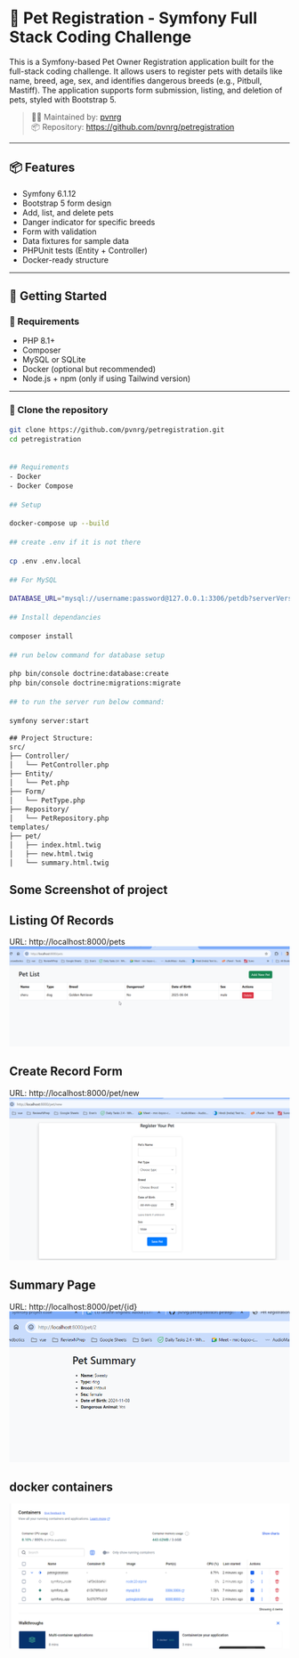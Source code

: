 # 🐾 Pet Registration - Symfony Full Stack Coding Challenge

This is a Symfony-based Pet Owner Registration application built for the full-stack coding challenge. It allows users to register pets with details like name, breed, age, sex, and identifies dangerous breeds (e.g., Pitbull, Mastiff). The application supports form submission, listing, and deletion of pets, styled with Bootstrap 5.

> 🧑‍💻 Maintained by: [pvnrg](https://github.com/pvnrg)  
> 📦 Repository: https://github.com/pvnrg/petregistration

---

## 📦 Features

- Symfony 6.1.12
- Bootstrap 5 form design
- Add, list, and delete pets
- Danger indicator for specific breeds
- Form with validation
- Data fixtures for sample data
- PHPUnit tests (Entity + Controller)
- Docker-ready structure

---

## 🚀 Getting Started

### 🔧 Requirements

- PHP 8.1+
- Composer
- MySQL or SQLite
- Docker (optional but recommended)
- Node.js + npm (only if using Tailwind version)

---

### 📂 Clone the repository


```bash
git clone https://github.com/pvnrg/petregistration.git
cd petregistration


## Requirements
- Docker
- Docker Compose

## Setup

docker-compose up --build

## create .env if it is not there

cp .env .env.local

## For MySQL

DATABASE_URL="mysql://username:password@127.0.0.1:3306/petdb?serverVersion=8.0"

## Install dependancies

composer install

## run below command for database setup

php bin/console doctrine:database:create
php bin/console doctrine:migrations:migrate

## to run the server run below command:

symfony server:start

```

```
## Project Structure:
src/
├── Controller/
│   └── PetController.php
├── Entity/
│   └── Pet.php
├── Form/
│   └── PetType.php
├── Repository/
│   └── PetRepository.php
templates/
├── pet/
│   ├── index.html.twig
│   ├── new.html.twig
│   └── summary.html.twig

```


## Some Screenshot of project
## Listing Of Records
URL: http://localhost:8000/pets
![List View](docs/list.png)

## Create Record Form
URL: http://localhost:8000/pet/new
![Create Form](docs/form.png)

## Summary Page
URL: http://localhost:8000/pet/{id}
![Summary Page](/docs/summary.png)

## docker containers
![Docker](docs/docker.png)